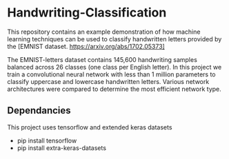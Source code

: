 # Handwriting-Classification
This repository contains an example demonstration of how machine learning techniques can be used to classify handwritten letters provided by the [EMNIST dataset. https://arxiv.org/abs/1702.05373]

The EMNIST-letters dataset contains 145,600 handwriting samples balanced across 26 classes (one class per English letter). In this project we train a convolutional neural network with less than 1 million parameters to classify uppercase and lowercase handwritten letters. Various network architectures were compared to determine the most efficient network type. 


## Dependancies
This project uses tensorflow and extended keras datasets
* pip install tensorflow
* pip install extra-keras-datasets



